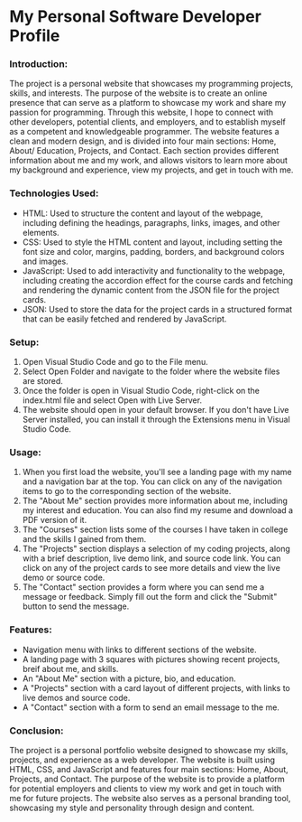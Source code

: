 # My Personal Software Developer Profile

### Introduction:

The project is a personal website that showcases my programming projects, skills, and interests. The purpose of the website is to create an online presence that can serve as a platform to showcase my work and share my passion for programming. Through this website, I hope to connect with other developers, potential clients, and employers, and to establish myself as a competent and knowledgeable programmer. The website features a clean and modern design, and is divided into four main sections: Home, About/ Education, Projects, and Contact. Each section provides different information about me and my work, and allows visitors to learn more about my background and experience, view my projects, and get in touch with me.

### Technologies Used:

- HTML: Used to structure the content and layout of the webpage, including defining the headings, paragraphs, links, images, and other elements.
- CSS: Used to style the HTML content and layout, including setting the font size and color, margins, padding, borders, and background colors and images.
- JavaScript: Used to add interactivity and functionality to the webpage, including creating the accordion effect for the course cards and fetching and rendering the dynamic content from the JSON file for the project cards.
- JSON: Used to store the data for the project cards in a structured format that can be easily fetched and rendered by JavaScript.

### Setup:

1. Open Visual Studio Code and go to the File menu.
2. Select Open Folder and navigate to the folder where the website files are stored.
3. Once the folder is open in Visual Studio Code, right-click on the index.html file and select Open with Live Server.
4. The website should open in your default browser. If you don't have Live Server installed, you can install it through the Extensions menu in Visual Studio Code.

### Usage:

1. When you first load the website, you'll see a landing page with my name and a navigation bar at the top. You can click on any of the navigation items to go to the corresponding section of the website.
2. The "About Me" section provides more information about me, including my interest and education. You can also find my resume and download a PDF version of it.
3. The "Courses" section lists some of the courses I have taken in college and the skills I gained from them.
4. The "Projects" section displays a selection of my coding projects, along with a brief description, live demo link, and source code link. You can click on any of the project cards to see more details and view the live demo or source code.
5. The "Contact" section provides a form where you can send me a message or feedback. Simply fill out the form and click the "Submit" button to send the message.

### Features:

- Navigation menu with links to different sections of the website.
- A landing page with 3 squares with pictures showing recent projects, breif about me, and skills.
- An "About Me" section with a picture, bio, and education.
- A "Projects" section with a card layout of different projects, with links to live demos and source code.
- A "Contact" section with a form to send an email message to the me.

### Conclusion:

The project is a personal portfolio website designed to showcase my skills, projects, and experience as a web developer. The website is built using HTML, CSS, and JavaScript and features four main sections: Home, About, Projects, and Contact. The purpose of the website is to provide a platform for potential employers and clients to view my work and get in touch with me for future projects. The website also serves as a personal branding tool, showcasing my style and personality through design and content.
